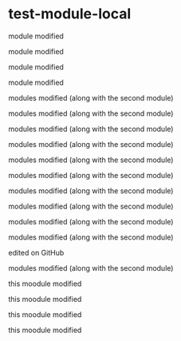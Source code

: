 # test-module-local

module modified

module modified

module modified

module modified

modules modified (along with the second module)

modules modified (along with the second module)

modules modified (along with the second module)

modules modified (along with the second module)

modules modified (along with the second module)

modules modified (along with the second module)

modules modified (along with the second module)

modules modified (along with the second module)

modules modified (along with the second module)

modules modified (along with the second module)

edited on GitHub

modules modified (along with the second module)

this moodule modified

this moodule modified

this moodule modified

this moodule modified
